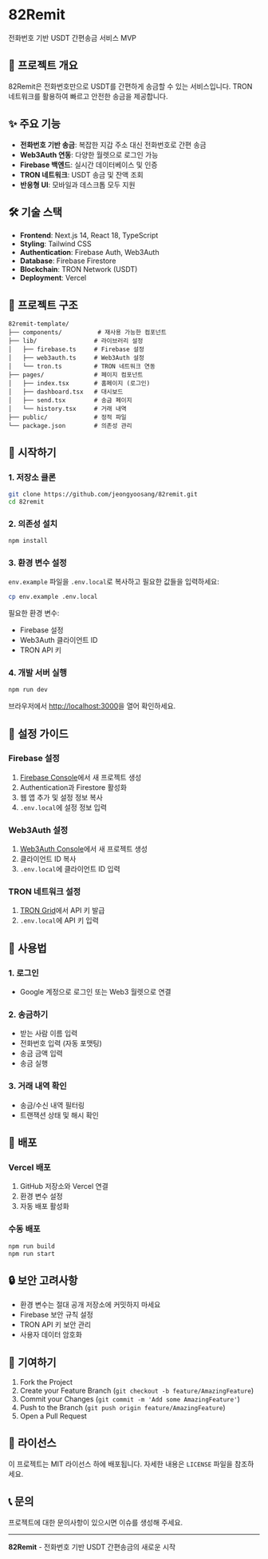 # 82Remit

전화번호 기반 USDT 간편송금 서비스 MVP

## 🚀 프로젝트 개요

82Remit은 전화번호만으로 USDT를 간편하게 송금할 수 있는 서비스입니다. TRON 네트워크를 활용하여 빠르고 안전한 송금을 제공합니다.

## ✨ 주요 기능

- **전화번호 기반 송금**: 복잡한 지갑 주소 대신 전화번호로 간편 송금
- **Web3Auth 연동**: 다양한 월렛으로 로그인 가능
- **Firebase 백엔드**: 실시간 데이터베이스 및 인증
- **TRON 네트워크**: USDT 송금 및 잔액 조회
- **반응형 UI**: 모바일과 데스크톱 모두 지원

## 🛠️ 기술 스택

- **Frontend**: Next.js 14, React 18, TypeScript
- **Styling**: Tailwind CSS
- **Authentication**: Firebase Auth, Web3Auth
- **Database**: Firebase Firestore
- **Blockchain**: TRON Network (USDT)
- **Deployment**: Vercel

## 📁 프로젝트 구조

```
82remit-template/
├── components/          # 재사용 가능한 컴포넌트
├── lib/                # 라이브러리 설정
│   ├── firebase.ts     # Firebase 설정
│   ├── web3auth.ts     # Web3Auth 설정
│   └── tron.ts         # TRON 네트워크 연동
├── pages/              # 페이지 컴포넌트
│   ├── index.tsx       # 홈페이지 (로그인)
│   ├── dashboard.tsx   # 대시보드
│   ├── send.tsx        # 송금 페이지
│   └── history.tsx     # 거래 내역
├── public/             # 정적 파일
└── package.json        # 의존성 관리
```

## 🚀 시작하기

### 1. 저장소 클론

```bash
git clone https://github.com/jeongyoosang/82remit.git
cd 82remit
```

### 2. 의존성 설치

```bash
npm install
```

### 3. 환경 변수 설정

`env.example` 파일을 `.env.local`로 복사하고 필요한 값들을 입력하세요:

```bash
cp env.example .env.local
```

필요한 환경 변수:
- Firebase 설정
- Web3Auth 클라이언트 ID
- TRON API 키

### 4. 개발 서버 실행

```bash
npm run dev
```

브라우저에서 [http://localhost:3000](http://localhost:3000)을 열어 확인하세요.

## 🔧 설정 가이드

### Firebase 설정

1. [Firebase Console](https://console.firebase.google.com/)에서 새 프로젝트 생성
2. Authentication과 Firestore 활성화
3. 웹 앱 추가 및 설정 정보 복사
4. `.env.local`에 설정 정보 입력

### Web3Auth 설정

1. [Web3Auth Console](https://dashboard.web3auth.io/)에서 새 프로젝트 생성
2. 클라이언트 ID 복사
3. `.env.local`에 클라이언트 ID 입력

### TRON 네트워크 설정

1. [TRON Grid](https://www.trongrid.io/)에서 API 키 발급
2. `.env.local`에 API 키 입력

## 📱 사용법

### 1. 로그인
- Google 계정으로 로그인 또는 Web3 월렛으로 연결

### 2. 송금하기
- 받는 사람 이름 입력
- 전화번호 입력 (자동 포맷팅)
- 송금 금액 입력
- 송금 실행

### 3. 거래 내역 확인
- 송금/수신 내역 필터링
- 트랜잭션 상태 및 해시 확인

## 🚀 배포

### Vercel 배포

1. GitHub 저장소와 Vercel 연결
2. 환경 변수 설정
3. 자동 배포 활성화

### 수동 배포

```bash
npm run build
npm run start
```

## 🔒 보안 고려사항

- 환경 변수는 절대 공개 저장소에 커밋하지 마세요
- Firebase 보안 규칙 설정
- TRON API 키 보안 관리
- 사용자 데이터 암호화

## 🤝 기여하기

1. Fork the Project
2. Create your Feature Branch (`git checkout -b feature/AmazingFeature`)
3. Commit your Changes (`git commit -m 'Add some AmazingFeature'`)
4. Push to the Branch (`git push origin feature/AmazingFeature`)
5. Open a Pull Request

## 📄 라이선스

이 프로젝트는 MIT 라이선스 하에 배포됩니다. 자세한 내용은 `LICENSE` 파일을 참조하세요.

## 📞 문의

프로젝트에 대한 문의사항이 있으시면 이슈를 생성해 주세요.

---

**82Remit** - 전화번호 기반 USDT 간편송금의 새로운 시작
